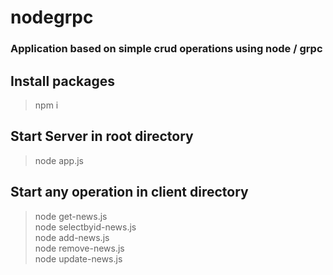 # nodegrpc
### Application based on simple crud operations using node / grpc

## Install packages
> npm i
## Start Server in root directory
> node app.js
## Start any operation in client directory
> node get-news.js <br />
> node selectbyid-news.js <br />
> node add-news.js <br />
> node remove-news.js <br />
> node update-news.js